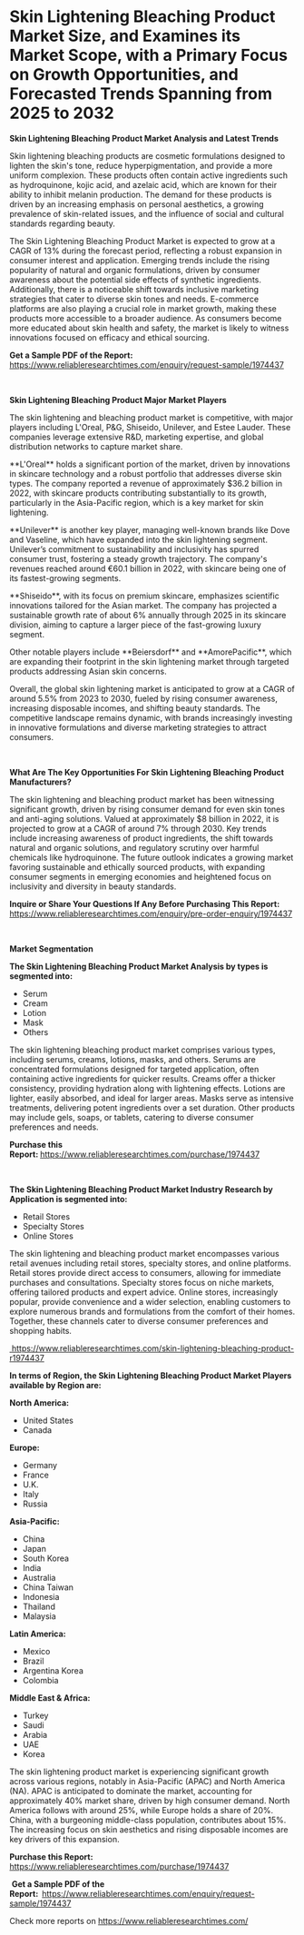 <p><h1>Skin Lightening Bleaching Product Market Size, and Examines its Market Scope, with a Primary Focus on Growth Opportunities, and Forecasted Trends Spanning from 2025 to 2032</h1></p><p><strong>Skin Lightening Bleaching Product Market Analysis and Latest Trends</strong></p>
<p><p>Skin lightening bleaching products are cosmetic formulations designed to lighten the skin's tone, reduce hyperpigmentation, and provide a more uniform complexion. These products often contain active ingredients such as hydroquinone, kojic acid, and azelaic acid, which are known for their ability to inhibit melanin production. The demand for these products is driven by an increasing emphasis on personal aesthetics, a growing prevalence of skin-related issues, and the influence of social and cultural standards regarding beauty.</p><p>The Skin Lightening Bleaching Product Market is expected to grow at a CAGR of 13% during the forecast period, reflecting a robust expansion in consumer interest and application. Emerging trends include the rising popularity of natural and organic formulations, driven by consumer awareness about the potential side effects of synthetic ingredients. Additionally, there is a noticeable shift towards inclusive marketing strategies that cater to diverse skin tones and needs. E-commerce platforms are also playing a crucial role in market growth, making these products more accessible to a broader audience. As consumers become more educated about skin health and safety, the market is likely to witness innovations focused on efficacy and ethical sourcing.</p></p>
<p><strong>Get a Sample PDF of the Report:&nbsp;</strong> <a href="https://www.reliableresearchtimes.com/enquiry/request-sample/1974437?utm_campaign=3060&utm_medium=2&utm_source=Github&utm_content=ia&utm_term=06042025&utm_id=skin-lightening-bleaching-product">https://www.reliableresearchtimes.com/enquiry/request-sample/1974437</a></p>
<p>&nbsp;</p>
<p><strong>Skin Lightening Bleaching Product Major Market Players</strong></p>
<p><p>The skin lightening and bleaching product market is competitive, with major players including L'Oreal, P&G, Shiseido, Unilever, and Estee Lauder. These companies leverage extensive R&D, marketing expertise, and global distribution networks to capture market share.</p><p>**L'Oreal** holds a significant portion of the market, driven by innovations in skincare technology and a robust portfolio that addresses diverse skin types. The company reported a revenue of approximately $36.2 billion in 2022, with skincare products contributing substantially to its growth, particularly in the Asia-Pacific region, which is a key market for skin lightening.</p><p>**Unilever** is another key player, managing well-known brands like Dove and Vaseline, which have expanded into the skin lightening segment. Unilever’s commitment to sustainability and inclusivity has spurred consumer trust, fostering a steady growth trajectory. The company's revenues reached around €60.1 billion in 2022, with skincare being one of its fastest-growing segments.</p><p>**Shiseido**, with its focus on premium skincare, emphasizes scientific innovations tailored for the Asian market. The company has projected a sustainable growth rate of about 6% annually through 2025 in its skincare division, aiming to capture a larger piece of the fast-growing luxury segment. </p><p>Other notable players include **Beiersdorf** and **AmorePacific**, which are expanding their footprint in the skin lightening market through targeted products addressing Asian skin concerns.</p><p>Overall, the global skin lightening market is anticipated to grow at a CAGR of around 5.5% from 2023 to 2030, fueled by rising consumer awareness, increasing disposable incomes, and shifting beauty standards. The competitive landscape remains dynamic, with brands increasingly investing in innovative formulations and diverse marketing strategies to attract consumers.</p></p>
<p>&nbsp;</p>
<p><strong>What Are The Key Opportunities For Skin Lightening Bleaching Product Manufacturers?</strong></p>
<p><p>The skin lightening and bleaching product market has been witnessing significant growth, driven by rising consumer demand for even skin tones and anti-aging solutions. Valued at approximately $8 billion in 2022, it is projected to grow at a CAGR of around 7% through 2030. Key trends include increasing awareness of product ingredients, the shift towards natural and organic solutions, and regulatory scrutiny over harmful chemicals like hydroquinone. The future outlook indicates a growing market favoring sustainable and ethically sourced products, with expanding consumer segments in emerging economies and heightened focus on inclusivity and diversity in beauty standards.</p></p>
<p><strong>Inquire or Share Your Questions If Any Before Purchasing This Report:</strong> <a href="https://www.reliableresearchtimes.com/enquiry/pre-order-enquiry/1974437?utm_campaign=3060&utm_medium=2&utm_source=Github&utm_content=ia&utm_term=06042025&utm_id=skin-lightening-bleaching-product">https://www.reliableresearchtimes.com/enquiry/pre-order-enquiry/1974437</a></p>
<p>&nbsp;</p>
<p><strong>Market Segmentation</strong></p>
<p><strong>The Skin Lightening Bleaching Product Market Analysis by types is segmented into:</strong></p>
<p><ul><li>Serum</li><li>Cream</li><li>Lotion</li><li>Mask</li><li>Others</li></ul></p>
<p><p>The skin lightening bleaching product market comprises various types, including serums, creams, lotions, masks, and others. Serums are concentrated formulations designed for targeted application, often containing active ingredients for quicker results. Creams offer a thicker consistency, providing hydration along with lightening effects. Lotions are lighter, easily absorbed, and ideal for larger areas. Masks serve as intensive treatments, delivering potent ingredients over a set duration. Other products may include gels, soaps, or tablets, catering to diverse consumer preferences and needs.</p></p>
<p><strong>Purchase this Report:&nbsp;</strong><a href="https://www.reliableresearchtimes.com/purchase/1974437?utm_campaign=3060&utm_medium=2&utm_source=Github&utm_content=ia&utm_term=06042025&utm_id=skin-lightening-bleaching-product">https://www.reliableresearchtimes.com/purchase/1974437</a></p>
<p>&nbsp;</p>
<p><strong>The Skin Lightening Bleaching Product Market Industry Research by Application is segmented into:</strong></p>
<p><ul><li>Retail Stores</li><li>Specialty Stores</li><li>Online Stores</li></ul></p>
<p><p>The skin lightening and bleaching product market encompasses various retail avenues including retail stores, specialty stores, and online platforms. Retail stores provide direct access to consumers, allowing for immediate purchases and consultations. Specialty stores focus on niche markets, offering tailored products and expert advice. Online stores, increasingly popular, provide convenience and a wider selection, enabling customers to explore numerous brands and formulations from the comfort of their homes. Together, these channels cater to diverse consumer preferences and shopping habits.</p></p>
<p><a href="https://www.reliableresearchtimes.com/skin-lightening-bleaching-product-r1974437?utm_campaign=3060&utm_medium=2&utm_source=Github&utm_content=ia&utm_term=06042025&utm_id=skin-lightening-bleaching-product">&nbsp;https://www.reliableresearchtimes.com/skin-lightening-bleaching-product-r1974437</a></p>
<p><strong>In terms of Region, the Skin Lightening Bleaching Product Market Players available by Region are:</strong></p>
<p>
    <p> <strong> North America: </strong>
        <ul>
            <li>United States</li>
            <li>Canada</li>
        </ul>
        </p> 
    <p> <strong> Europe: </strong>
        <ul>
            <li>Germany</li>
            <li>France</li>
            <li>U.K.</li>
            <li>Italy</li>
            <li>Russia</li>
        </ul>
        </p> 
    <p> <strong> Asia-Pacific: </strong>
        <ul>
            <li>China</li>
            <li>Japan</li>
            <li>South Korea</li>
            <li>India</li>
            <li>Australia</li>
            <li>China Taiwan</li>
            <li>Indonesia</li>
            <li>Thailand</li>
            <li>Malaysia</li>
        </ul>
        </p> 
    <p> <strong> Latin America: </strong>
        <ul>
            <li>Mexico</li>
            <li>Brazil</li>
            <li>Argentina Korea</li>
            <li>Colombia</li>
        </ul>
        </p> 
    <p> <strong> Middle East & Africa: </strong>
        <ul>
            <li>Turkey</li>
            <li>Saudi</li>
            <li>Arabia</li>
            <li>UAE</li>
            <li>Korea</li>
        </ul>
    </p>
    </p>
<p><p>The skin lightening product market is experiencing significant growth across various regions, notably in Asia-Pacific (APAC) and North America (NA). APAC is anticipated to dominate the market, accounting for approximately 40% market share, driven by high consumer demand. North America follows with around 25%, while Europe holds a share of 20%. China, with a burgeoning middle-class population, contributes about 15%. The increasing focus on skin aesthetics and rising disposable incomes are key drivers of this expansion.</p></p>
<p><strong>Purchase this Report: </strong><a href="https://www.reliableresearchtimes.com/purchase/1974437?utm_campaign=3060&utm_medium=2&utm_source=Github&utm_content=ia&utm_term=06042025&utm_id=skin-lightening-bleaching-product">https://www.reliableresearchtimes.com/purchase/1974437</a></p>
<p>&nbsp;<strong>Get a Sample PDF of the Report:&nbsp;&nbsp;</strong><a href="https://www.reliableresearchtimes.com/enquiry/request-sample/1974437?utm_campaign=3060&utm_medium=2&utm_source=Github&utm_content=ia&utm_term=06042025&utm_id=skin-lightening-bleaching-product">https://www.reliableresearchtimes.com/enquiry/request-sample/1974437</a></p>
<p><strong></strong></p>
<p>Check more reports on <a href="https://www.reliableresearchtimes.com/?utm_campaign=3060&utm_medium=2&utm_source=Github&utm_content=ia&utm_term=06042025&utm_id=skin-lightening-bleaching-product">https://www.reliableresearchtimes.com/</a></p>